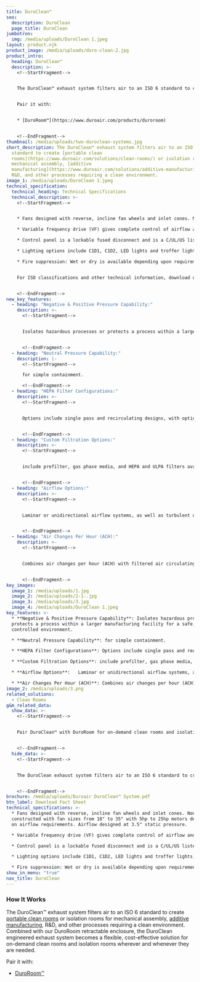 ```yaml
---
title: DuroClean™
seo:
  description: DuroClean
  page_title: DuroClean
jumbotron:
  img: /media/uploads/DuroClean 1.jpeg
layout: product.njk
product_image: /media/uploads/duro-clean-2.jpg
product_intro:
  heading: DuroClean™
  description: >-
    <!--StartFragment-->


    The DuroClean™ exhaust system filters air to an ISO 6 standard to create [portable clean rooms](https://www.duroair.com/solutions/clean-rooms/) or isolation rooms for mechanical assembly, [additive manufacturing](https://www.duroair.com/solutions/additive-manufacturing/), R&D, and other processes requiring a clean environment. Combined with our DuroRoom retractable enclosure, the DuroClean engineered exhaust system becomes a flexible, cost-effective solution for on-demand clean rooms and isolation rooms wherever and whenever they are needed.


    Pair it with:


    * [DuroRoom™](https://www.duroair.com/products/duroroom)


    <!--EndFragment-->
thumbnail: /media/uploads/two-duroclean-systems.jpg
short_description: The DuroClean™ exhaust system filters air to an ISO 6
  standard to create [portable clean
  rooms](https://www.duroair.com/solutions/clean-rooms/) or isolation rooms for
  mechanical assembly, [additive
  manufacturing](https://www.duroair.com/solutions/additive-manufacturing/),
  R&D, and other processes requiring a clean environment.
image_1: /media/uploads/DuroClean 1.jpeg
techncal_specification:
  technical_heading: Technical Specifications
  technical_description: >-
    <!--StartFragment-->


    * Fans designed with reverse, incline fan wheels and inlet cones. Non-sparking constructed with fan sizes from 18" to 35" with 5hp to 25hp motors dependent on airflow requirements. Airflow designed at 3.5" static pressure.

    * Variable frequency drive (VF) gives complete control of airflow and doubles as a soft starter to eliminate the need for a motor starter.

    * Control panel is a lockable fused disconnect and is a C/UL/US listed panel, with an on/off, speed dial control. Prewired. Options include a customized HMI interface. Customer supplies building power.

    * Lighting options include C1D1, C1D2, LED lights and troffer lights, depending upon requirements.

    * Fire suppression: Wet or dry is available depending upon requirements. Wet for non-retracting only.


    For ISO classifications and other technical information, download our DuroClean fact sheet!


    <!--EndFragment-->
new_key_features:
  - heading: "Negative & Positive Pressure Capability:"
    description: >-
      <!--StartFragment-->


      Isolates hazardous processes or protects a process within a larger manufacturing facility for a safe, controlled environment.


      <!--EndFragment-->
  - heading: "Neutral Pressure Capability:"
    description: |-
      <!--StartFragment-->

      for simple containment.

      <!--EndFragment-->
  - heading: "HEPA Filter Configurations:"
    description: >-
      <!--StartFragment-->


      Options include single pass and recirculating designs, with options for cooling and heating and dehumidification.


      <!--EndFragment-->
  - heading: "Custom Filtration Options:"
    description: >-
      <!--StartFragment-->


      include prefilter, gas phase media, and HEPA and ULPA filters available in 99.97 and 99.99% efficiencies with options for UV light.


      <!--EndFragment-->
  - heading: "Airflow Options:"
    description: >-
      <!--StartFragment-->


      Laminar or unidirectional airflow systems, as well as turbulent or non-unidirectional airflow systems.


      <!--EndFragment-->
  - heading: "Air Changes Per Hour (ACH):"
    description: >-
      <!--StartFragment-->


      Combines air changes per hour (ACH) with filtered air circulating into the cleanroom many times per hour (designed to meet ISO classifications).


      <!--EndFragment-->
key_images:
  image_1: /media/uploads/1.jpg
  image_2: /media/uploads/2-1-.jpg
  image_3: /media/uploads/3.jpg
  image_4: /media/uploads/DuroClean 1.jpeg
key_features: >-
  * **Negative & Positive Pressure Capability**: Isolates hazardous processes or
  protects a process within a larger manufacturing facility for a safe,
  controlled environment.

  * **Neutral Pressure Capability**: for simple containment.  

  * **HEPA Filter Configurations**: Options include single pass and recirculating designs, with options for cooling and heating and dehumidification.

  * **Custom Filtration Options**: include prefilter, gas phase media, and HEPA and ULPA filters available in 99.97 and 99.99% efficiencies with options for UV light.

  * **Airflow Options**:   Laminar or unidirectional airflow systems, as well as turbulent or non-unidirectional airflow systems.

  * **Air Changes Per Hour (ACH)**: Combines air changes per hour (ACH) with filtered air circulating into the cleanroom many times per hour (designed to meet ISO classifications).
image_2: /media/uploads/3.png
related_solutions:
  - Clean Rooms
g&m_related_data:
  show_data: >-
    <!--StartFragment-->


    Pair DuroClean™ with DuroRoom for on-demand clean rooms and isolation rooms whenever and wherever needed.


    <!--EndFragment-->
  hide_data: >-
    <!--StartFragment-->


    The DuroClean exhaust system filters air to an ISO 6 standard to create portable clean rooms or isolation rooms for mechanical assembly, additive manufacturing, R&D, and other processes requiring a clean environment. It’s a flexible, cost-effective solution to facilitating material handling challenges.


    <!--EndFragment-->
brochure: /media/uploads/Duroair DuroClean™ System.pdf
btn_label: Download Fact Sheet
technical_specifications: >-
  * Fans designed with reverse, incline fan wheels and inlet cones. Non-sparking
  constructed with fan sizes from 18" to 35" with 5hp to 25hp motors dependent
  on airflow requirements. Airflow designed at 3.5" static pressure.

  * Variable frequency drive (VF) gives complete control of airflow and doubles as a soft starter to eliminate the need for a motor starter.

  * Control panel is a lockable fused disconnect and is a C/UL/US listed panel, with an on/off, speed dial control. Prewired. Options include a customized HMI interface. Customer supplies building power.  

  * Lighting options include C1D1, C1D2, LED lights and troffer lights, depending upon requirements.

  * Fire suppression: Wet or dry is available depending upon requirements. Wet for non-retracting only.
show_in_menu: "true"
nav_title: DuroClean
---
```

### How It Works

The DuroClean™ exhaust system filters air to an ISO 6 standard to create [portable clean rooms](/solutions/clean-rooms/) or isolation rooms for mechanical assembly, [additive manufacturing](/solutions/additive-manufacturing/), R&D, and other processes requiring a clean environment. Combined with our DuroRoom retractable enclosure, the DuroClean engineered exhaust system becomes a flexible, cost-effective solution for on-demand clean rooms and isolation rooms wherever and whenever they are needed.

Pair it with:

* [DuroRoom™](/products/duroroom)